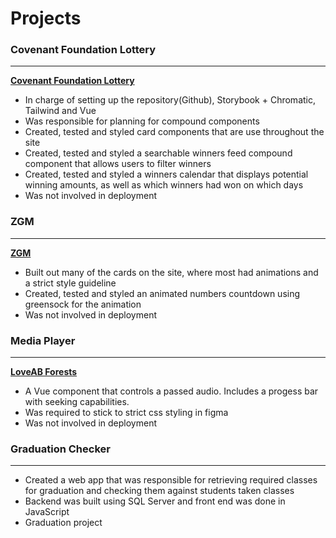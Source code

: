 # Projects
### Covenant Foundation Lottery
---
**[Covenant Foundation Lottery](https://covenantfoundationlottery.ca/winners)**
- In charge of setting up the repository(Github), Storybook + Chromatic, Tailwind and Vue
- Was responsible for planning for compound components
- Created, tested and styled card components that are use throughout the site
- Created, tested and styled a searchable winners feed compound component that allows users to filter winners
- Created, tested and styled a winners calendar that displays potential winning amounts, as well as which winners had won on which days
- Was not involved in deployment

### ZGM 
---
**[ZGM](/website/when/ready)**
- Built out many of the cards on the site, where most had animations and a strict style guideline
- Created, tested and styled an animated numbers countdown using greensock for the animation
- Was not involved in deployment

### Media Player
---
**[LoveAB Forests](https://vr.loveabforests.com/stage-2-growing-forest/walking)**
- A Vue component that controls a passed audio. Includes a progess bar with seeking capabilities.
- Was required to stick to strict css styling in figma
- Was not involved in deployment

### Graduation Checker
---
- Created a web app that was responsible for retrieving required classes for graduation and checking them against students taken classes
- Backend was built using SQL Server and front end was done in JavaScript
- Graduation project
